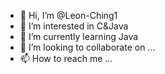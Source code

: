 - 👋 Hi, I’m @Leon-Ching1
- 👀 I’m interested in C&Java
- 🌱 I’m currently learning Java
- 💞️ I’m looking to collaborate on ...
- 📫 How to reach me ...

<!---
Leon-Ching1/Leon-Ching1 is a ✨ special ✨ repository because its `README.md` (this file) appears on your GitHub profile.
You can click the Preview link to take a look at your changes.
--->
